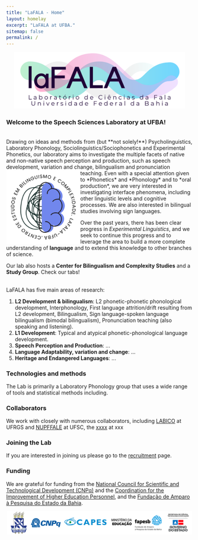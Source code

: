 ```yaml
---
title: "LaFALA - Home"
layout: homelay
excerpt: "LaFALA at UFBA."
sitemap: false
permalink: /
---
```


<p align="center">
  <img src="/images/lafala1.png" width="460"/>
</p>

### Welcome to the Speech Sciences Laboratory at UFBA!

<br/>
Drawing on ideas and methods from (but **not solely!**) Psycholinguistics, Laboratory Phonology, Sociolinguistics/Sociophonetics and Experimental Phonetics, our laboratory aims to investigate the multiple facets of native and non-native speech perception and production, such as speech development, variation and change, bilingualism and pronunciation teaching. 


<img align="left" src="/images/logocentro.png" width="200">
Even with a special attention given to *Phonetics* and *Phonology* and to *oral production*, we are very interested in investigating interface phenomena, including other linguistic levels and cognitive processes. We are also interested in bilingual studies involving sign languages. 

Over the past years, there has been clear progress in *Experimental Linguistics*, and we seek to continue this progress and to leverage the area to build a more complete understanding of **language** and to extend this knowledge to other branches of science.

Our lab also hosts a **Center for Bilingualism and Complexity Studies** and a **Study Group**. Check our tabs!
<br clear="left"/>
<br/>

LaFALA has five main areas of research:

1. **L2 Development & bilingualism**: L2 phonetic-phonetic phonological development, Interphonology, First language attrition/drift resulting from L2 development, Bilingualism, Sign language-spoken language bilingualism (bimodal bilingualism), Pronunciation teaching (also speaking and listening).
2. **L1 Development**: Typical and atypical phonetic-phonological language development. 
3. **Speech Perception and Production**: ...
4. **Language Adaptability, variation and change**: ...
5. **Heritage and Endangered Languages**: ...


### Technologies and methods
The Lab is primarily a Laboratory Phonology group that uses a wide range of tools and statistical methods including.

### Collaborators
We work with closely with numerous collaborators, including [LABICO](https://www.mstatelab.com/) at UFRGS and [NUPFFALE](https://benderlab.ucsf.edu/lab-members) at UFSC, the [xxxx](https://www.psychiatry.pitt.edu/about-us/our-people/faculty/bernie-j-devlin-phd) at xxx

### Joining the Lab
If you are interested in joining us please go to the [recruitment](recruitment) page.

### Funding
We are grateful for funding from the [National Council for Scientific and Technological Development (CNPq)](https://www.gov.br/cnpq/pt-br) and the [Coordination for the Improvement of Higher Education Personnel](https://www.gov.br/capes/pt-br), and the [Fundação de Amparo à Pesquisa do Estado da Bahia](http://www.fapesb.ba.gov.br/).



<p align="center">
  <img src="/images/logos.png" width="500"/>
</p>
